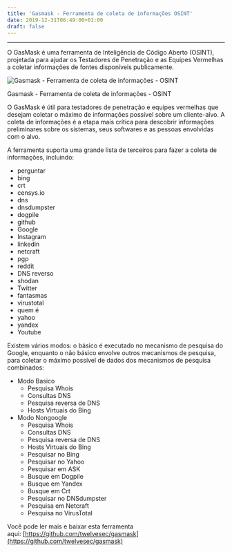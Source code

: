 ```yaml
---
title: 'Gasmask - Ferramenta de coleta de informações OSINT'
date: 2019-12-31T06:49:00+01:00
draft: false
---
```


  

---

O GasMask é uma ferramenta de Inteligência de Código Aberto (OSINT), projetada para ajudar os Testadores de Penetração e as Equipes Vermelhas a coletar informações de fontes disponíveis publicamente.

![Gasmask - Ferramenta de coleta de informações - OSINT](https://sectechno.com/wp-content/uploads/2019/12/gasmask.png)

Gasmask - Ferramenta de coleta de informações - OSINT

O GasMask é útil para testadores de penetração e equipes vermelhas que desejam coletar o máximo de informações possível sobre um cliente-alvo. A coleta de informações é a etapa mais crítica para descobrir informações preliminares sobre os sistemas, seus softwares e as pessoas envolvidas com o alvo.

A ferramenta suporta uma grande lista de terceiros para fazer a coleta de informações, incluindo:

*   perguntar
*   bing
*   crt
*   censys.io
*   dns
*   dnsdumpster
*   dogpile
*   github
*   Google
*   Instagram
*   linkedin
*   netcraft
*   pgp
*   reddit
*   DNS reverso
*   shodan
*   Twitter
*   fantasmas
*   virustotal
*   quem é
*   yahoo
*   yandex
*   Youtube

Existem vários modos: o básico é executado no mecanismo de pesquisa do Google, enquanto o não básico envolve outros mecanismos de pesquisa, para coletar o máximo possível de dados dos mecanismos de pesquisa combinados:

*   Modo Basico
    *   Pesquisa Whois
    *   Consultas DNS
    *   Pesquisa reversa de DNS
    *   Hosts Virtuais do Bing
*   Modo Nongoogle
    *   Pesquisa Whois
    *   Consultas DNS
    *   Pesquisa reversa de DNS
    *   Hosts Virtuais do Bing
    *   Pesquisar no Bing
    *   Pesquisar no Yahoo
    *   Pesquisar em ASK
    *   Busque em Dogpile
    *   Busque em Yandex
    *   Busque em Crt
    *   Pesquisar no DNSdumpster
    *   Pesquisa em Netcraft
    *   Pesquisa no VirusTotal

Você pode ler mais e baixar esta ferramenta aqui: [https://github.com/twelvesec/gasmask](https://github.com/twelvesec/gasmask)